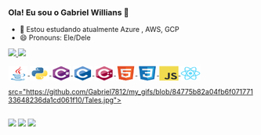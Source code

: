 ### Ola! Eu sou o Gabriel Willians 👋

- 🌱 Estou estudando atualmente Azure , AWS, GCP
- 😄 Pronouns: Ele/Dele
<div>
  <a href="https://github.com/Gabriel7812">
  <img height="180em" src="https://github-readme-stats.vercel.app/api?username=Gabriel7812&show_icons=true&theme=react&include_all_commits=true&count_private=true"/>
  <img height="180em" src="https://github-readme-stats.vercel.app/api/top-langs/?username=Gabriel7812&layout=compact&langs_count=7&theme=react"/>
</div>
<div style="display: inline_block"><br>
  <img align="center" alt="Biel-Java" height="30" width="40" src="https://raw.githubusercontent.com/devicons/devicon/master/icons/java/java-original.svg">
  <img align="center" alt="Biel-Python" height="30" width="40" src="https://raw.githubusercontent.com/devicons/devicon/master/icons/python/python-original.svg">
  <img align="center" alt="Biel-Csharp" height="30" width="40" src="https://raw.githubusercontent.com/devicons/devicon/master/icons/csharp/csharp-original.svg">
  <img align="center" alt="Biel-C" height="30" width="40" src="https://raw.githubusercontent.com/devicons/devicon/master/icons/c/c-original.svg">
  <img align="center" alt="Biel-C++" height="30" width="40" src="https://raw.githubusercontent.com/devicons/devicon/master/icons/cplusplus/cplusplus-original.svg">
  <img align="center" alt="Biel-HTML" height="30" width="40" src="https://raw.githubusercontent.com/devicons/devicon/master/icons/html5/html5-original.svg">
  <img align="center" alt="Biel-CSS" height="30" width="40" src="https://raw.githubusercontent.com/devicons/devicon/master/icons/css3/css3-original.svg">
  <img align="center" alt="Biel-JS" height="30" width="40" src="https://raw.githubusercontent.com/devicons/devicon/master/icons/javascript/javascript-original.svg">
  <img align="center" alt="Biel-React" height="30" width="40" src="https://raw.githubusercontent.com/devicons/devicon/master/icons/react/react-original.svg">
  
  src="https://github.com/Gabriel7812/my_gifs/blob/84775b82a04fb6f07177133648236da1cd061f10/Tales.jpg">
  
</div>
  
  ##
 
<div> 
 	<a href="https://www.twitch.tv/gabrielwillians7" target="_blank"><img src="https://img.shields.io/badge/Twitch-9146FF?style=for-the-badge&logo=twitch&logoColor=white"></a> 
  <a href = "mailto:willians777@outlook.com" target="_blank"><img src="https://img.shields.io/badge/-outlook-%23333?style=for-the-badge&logo=windows&logoColor=informational"></a>
  <a href="https://www.linkedin.com/in/gwp7812/" target="_blank"><img src="https://img.shields.io/badge/-LinkedIn-%230077B5?style=for-the-badge&logo=linkedin&logoColor=white"></a> 
 
</div>

